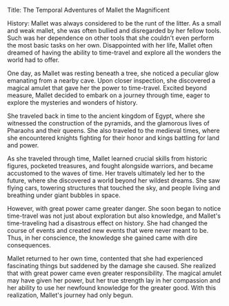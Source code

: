 Title: The Temporal Adventures of Mallet the Magnificent

History:
Mallet was always considered to be the runt of the litter. As a small and weak mallet, she was often bullied and disregarded by her fellow tools. Such was her dependence on other tools that she couldn't even perform the most basic tasks on her own. Disappointed with her life, Mallet often dreamed of having the ability to time-travel and explore all the wonders the world had to offer.

One day, as Mallet was resting beneath a tree, she noticed a peculiar glow emanating from a nearby cave. Upon closer inspection, she discovered a magical amulet that gave her the power to time-travel. Excited beyond measure, Mallet decided to embark on a journey through time, eager to explore the mysteries and wonders of history.

She traveled back in time to the ancient kingdom of Egypt, where she witnessed the construction of the pyramids, and the glamorous lives of Pharaohs and their queens. She also traveled to the medieval times, where she encountered knights fighting for their honor and kings battling for land and power.

As she traveled through time, Mallet learned crucial skills from historic figures, pocketed treasures, and fought alongside warriors, and became accustomed to the waves of time. Her travels ultimately led her to the future, where she discovered a world beyond her wildest dreams. She saw flying cars, towering structures that touched the sky, and people living and breathing under giant bubbles in space.

However, with great power came greater danger. She soon began to notice time-travel was not just about exploration but also knowledge, and Mallet's time-traveling had a disastrous effect on history. She had changed the course of events and created new events that were never meant to be. Thus, in her conscience, the knowledge she gained came with dire consequences.

Mallet returned to her own time, contented that she had experienced fascinating things but saddened by the damage she caused. She realized that with great power came even greater responsibility. The magical amulet may have given her power, but her true strength lay in her compassion and her ability to use her newfound knowledge for the greater good. With this realization, Mallet's journey had only begun.
